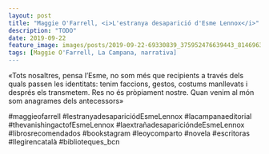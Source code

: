 ```yaml
---
layout: post
title: "Maggie O'Farrell, <i>L'estranya desaparició d'Esme Lennox</i>"
description: "TODO"
date: 2019-09-22
feature_image: images/posts/2019-09-22-69330839_375952476639443_8146963818067375400_n_18033574942200046.jpg
tags: [Maggie O'Farrell, La Campana, narrativa]
---
```


«Tots nosaltres, pensa l’Esme, no som més que recipients a través dels quals passen les identitats: tenim faccions, gestos, costums manllevats i després els transmetem. Res no és pròpiament nostre. Quan venim al món som anagrames dels antecessors»
<!--more-->

#maggieofarrell #lestranyadesapariciódEsmeLennox #lacampanaeditorial #thevanishingactofEsmeLennox #laextrañadesaparicióndeEsmeLennox #librosrecomendados #bookstagram #leoycomparto #novela #escritoras #llegirencatalà #biblioteques_bcn


